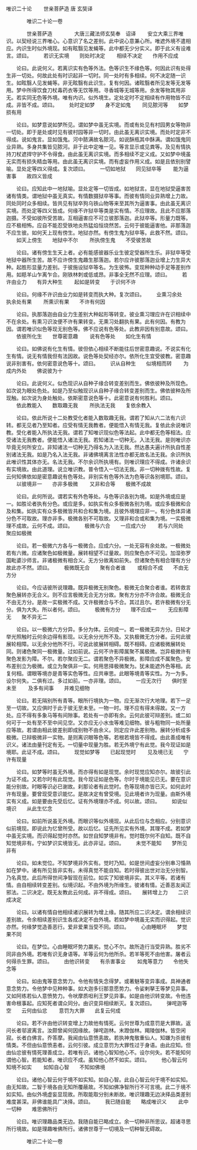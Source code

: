   唯识二十论
　　世亲菩萨造  唐 玄奘译




　　　　唯识二十论一卷

　　　　世亲菩萨造
　　　　大唐三藏法师玄奘奉　诏译
　　安立大乘三界唯识。以契经说三界唯心。心意识了名之差别。此中说心意兼心所。唯遮外境不遣相应。内识生时似外境现。如有眩翳见发蝇等。此中都无少分实义。即于此义有设难言。颂曰。
　　若识无实境　　则处时决定
　　相续不决定　　作用不应成

　　论曰。此说何义。若离识实有色等外法。色等识生不缘色等。何因此识有处得生非一切处。何故此处有时识起非一切时。同一处时有多相续。何不决定随一识生。如眩翳人见发蝇等。非无眩翳有此识生。复有何因。诸眩翳者所见发等无发等用。梦中所得饮食刀杖毒药衣等无饮等用。寻香城等无城等用。余发等物其用非无。若实同无色等外境。唯有内识。似外境生。定处定时不定相续有作用物皆不应成。非皆不成。颂曰。
　　处时定如梦　　身不定如鬼
　　同见脓河等　　如梦损有用

　　论曰。如梦意说如梦所见。谓如梦中虽无实境。而或有处见有村园男女等物非一切处。即于是处或时见有彼村园等非一切时。由此虽无离识实境。而处时定非不得成。说如鬼言。显如饿鬼。河中脓满故名脓河。如说酥瓶其中酥满。谓如饿鬼同业异熟。多身共集皆见脓河。非于此中定唯一见。等言显示或见粪等。及见有情执持刀杖遮捍守护不令得食。由此虽无离识实境。而多相续不定义成。又如梦中境虽无实而有损失精血等用。由此虽无离识实境。而有虚妄作用义成。如是且依别别譬喻。显处定等四义得成。复次颂曰。
　　一切如地狱　　同见狱卒等
　　能为逼害事　　故四义皆成

　　论曰。应知此中一地狱喻。显处定等一切皆成。如地狱言。显在地狱受逼害苦诸有情类。谓地狱中虽无真实。有情数摄狱卒等事。而彼有情同业异熟增上力故。同处同时众多相续。皆共见有狱卒狗乌铁山物等来至其所为逼害事。由此虽无离识实境。而处定等四义皆成。何缘不许狱卒等类是实有情。不应理故。且此不应那落迦摄。不受如彼所受苦故。互相逼害应不可立彼那落迦。此狱卒等。形量力既等。应不极相怖。应自不能忍受铁地炎热猛焰恒烧然苦。云何于彼能逼害他。非那落迦不应生彼。如何天上现有傍生。地狱亦然。有傍生鬼为狱卒等。此救不然。颂曰。
　　如天上傍生　　地狱中不尔
　　所执傍生鬼　　不受彼苦故

　　论曰。诸有傍生生天上者。必有能感彼器乐业生彼定受器所生乐。非狱卒等受地狱中器所生苦。故不应许傍生鬼趣生那落迦。若尔应许彼那落迦业增上力生异大种。起胜形显量力差别。于彼施设狱卒等名。为生彼怖。变现种种动手足等差别作用。如羝羊山乍离乍合。刚铁林刺或低或昂。非事全无然不应理。颂曰。
　　若许由业力　　有异大种生
　　起如是转变　　于识何不许

　　论曰。何缘不许识由业力如是转变而执大种。复次颂曰。
　　业熏习余处　　执余处有果
　　所熏识有果　　不许有何因

　　论曰。执那落迦由自业力生差别大种起形等转变。彼业熏习理应许在识相续中不在余处。有熏习识汝便不许有果转变。无熏习处翻执有果。此有何因。有教为因。谓若唯识似色等现无别色等。佛不应说有色等处。此教非因有别意故。颂曰。
　　依彼所化生　　世尊密意趣
　　说有色等处　　如化生有情

　　论曰。如佛说有化生有情。彼但依心相续不断能往后世密意趣说。不说实有化生有情。说无有情我但有法因故。说色等处契经亦尔。依所化生宜受彼教。密意趣说非别害有。依何密意说色等十。颂曰。
　　识从自种生　　似境相而转
　　为成内外处　　佛说彼为十

　　论曰。此说何义。似色现识从自种子缘合转变差别而生。佛依彼种及所现色。如次说为眼处色处。如是乃至似触现识从自种子缘合转变差别而生。佛依彼种及所现触。如次说为身处触处。依斯密意说色等十。此密意说有何胜利。颂曰。
　　依此教能入　　数取趣无我
　　所执法无我　　复依余教入

　　论曰。依此所说十二处教受化者能入数取趣无我。谓若了知从六二法有六识转。都无见者乃至知者。应受有情无我教者。便能悟入有情无我。复依此余说唯识教。受化者能入所执法无我。谓若了知唯识现似色等法起。此中都无色等相法。应受诸法无我教者。便能悟入诸法无我。若知诸法一切种无。入法无我。是则唯识亦毕竟无何所安立。非知诸法一切种无乃得名为入法无我。然达愚夫遍计所执自性差别诸法无我。如是乃名入法无我。非诸佛境离言法性亦都无故名法无我。余识所执此唯识性其体亦无。名法无我。不尔余识所执境有。则唯识理应不得成。许诸余识有实境故。由此道理。说立唯识教。普令悟入一切法无我。非一切种拨有性故。复云何知佛依如是密意趣说有色等处。非别实有色等外法为色等识各别境耶。颂曰。
　　以彼境非一　　亦非多极微
　　又非和合等　　极微不成故

　　论曰。此何所说。谓若实有外色等处。与色等识各别为境。如是外境或应是一。如胜论者执有分色。或应是多。如执实有众多极微各别为境。或应多极微和合及和集。如执实有众多极微皆共和合和集为境。且彼外境理应非一。有分色体异诸分色不可取故。理亦非多。极微各别不可取故。又理非和合或和集为境。一实极微理不成故。云何不成。颂曰。
　　极微与六合　　一应成六分
　　若与六同处　　聚应如极微

　　论曰。若一极微六方各与一极微合。应成六分。一处无容有余处故。一极微处若有六微。应诸聚色如极微量。展转相望不过量故。则应聚色亦不可见。加湿弥罗国毗婆沙师言。非诸极微有相合义。无方分故离如前失。但诸聚色有相合理有方分故此亦不然。颂曰。
　　极微既无合　　聚有合者谁
　　或相合不成　　不由无方分

　　论曰。今应诘彼所说理趣。既异极微无别聚色。极微无合聚合者谁。若转救言聚色展转亦无合义。则不应言极微无合无方分故。聚有方分亦不许合故。极微无合不由无方分。是故一实极微不成。又许极微合与不合。其过且尔。若许极微有分无分。俱为大失。所以者何。颂曰。
　　极微有方分　　理不应成一
　　无应影障无　　聚不异无二

　　论曰。以一极微六方分异。多分为体。云何成一。若一极微无异方分。日轮才举光照触时云何余边得有影现。以无余分光所不及。又执极微无方分者。云何此彼展轮相障。以无余分他所不行。可说此彼展转相碍。既不相碍。应诸极微展转处同。则诸色聚同一极微量。过如前说。云何不许影障属聚不属极微。岂异极微许有聚色发影为障。不尔。若尔聚应无二。谓若聚色不异极微。影障应成不属聚色。安布差别立为极微。或立为聚俱非一实。何用思择极微聚为。犹未能遮外色等相。此复何相。谓眼等境亦是青等实色等性。应共审思。此眼等境青等实性。为一为多。设尔何失。二俱有过。多过如前。一亦非理。颂曰。
　　一应无次行　　俱时至未至
　　及多有间事　　并难见细物

　　论曰。若无隔别所有青等。眼所行境执为一物。应无渐次行大地理。若下一足至一切故。又应俱时于此于彼无至未至。一物一时。理不应有得未得故。又一方处。应不得有多象马等有间隙事。若处有一亦即有余。云何此彼可辩差别。或二如何可于一处有至不至中间见空。又亦应无小水虫等难见细物。彼与粗物同一处所量应等故。若谓由相此彼差别即成别物不由余义。则定应许此差别物。展转分析成多极微。已辩极微非一实物。是则离识眼等色等。若根若境皆不得成。由此善成唯有识义。诸法由量刊定有无。一切量中现量为胜。若无外境宁有此觉。我今现证如是境耶。此证不成。颂曰。
　　现觉如梦等　　已起现觉时
　　见及境已无　　宁许有现量

　　论曰。如梦等时虽无外境。而亦得有如是现觉。余时现觉应知亦尔。故彼引此为证不成。又若尔时有此现觉。我今现证如是色等。尔时于境能见已无。要在意识能分别故。时眼等识必已谢故。刹那论者有此觉时。色等现境亦皆已灭。如何此时许有现量。要曾现受意识能忆。是故决定有曾受境。见此境者许为现量。由斯外境实有义成。如是要由先受后忆。证有外境理亦不成。何以故。颂曰。
　　如说似境识　　从此生忆念

　　论曰。如前所说虽无外境。而眼识等似外境现。从此后位与念相应。分别意识似前境现。即说此为忆曾所受。故以后忆。证先所见实有外境。其理不成。若如梦中虽无实境。而识得起觉时亦然。如世自知梦境非有。觉时既尔何不自知。既不自知觉境非有。宁如梦识实境皆无。此亦非证。颂曰。
　　未觉不能知　　梦所见非有

　　论曰。如未觉位。不知梦境非外实有。觉时乃知。如是世间虚妄分别串习惛熟如在梦中。诸有所见皆非实有。未得真觉不能自知。若时得彼出世对治无分别智。乃名真觉。此后所得世间净智现在前位。如实了知彼境非实。其义平等。若诸有情。由自相续转变差别。似境识起。不由外境为所缘生。彼诸有情。近善恶友闻正邪法。二识决定。既无友教此云何成。非不得成。颂曰。　　展转增上力　　二识成决定

　　论曰。以诸有情自他相续诸识展转为增上缘。随其所应二识决定。谓余相续识差别故。令余相续差别识生各成决定不由外境。若如梦中境虽无实而识得起。觉识亦然。何缘梦觉造善恶行。爱非爱果当受不同。颂曰。
　　心由睡眠坏　　梦觉果不同

　　论曰。在梦位。心由睡眠坏势力羸劣。觉心不尔。故所造行当受异熟。胜劣不同非由外境。若唯有识无身语等。羊等云何为他所杀。若羊等死不由他害。屠者云何得杀生罪。颂曰。
　　由他识转变　　有杀害事业
　　如鬼等意力　　令他失念等

　　论曰。如由鬼等意念势力。令他有情失念得梦。或著魅等变异事成。具神通者意念势力。令他梦中见种种事。如大迦多衍那意愿势力。令娑剌拏王等梦见异事。又如阿练若仙人意愤势力。令吠摩质呾利王梦见异事。如是由他识转变故。令他违害命根事起。应知死者谓众同分。由识变异相续断灭。复次颂曰。
　　弹咤迦等空　　云何由仙忿
　　意罚为大罪　　此复云何成

　　论曰。若不许由他识转变增上力故他有情死。云何世尊为成意罚是大罪故。返问长者邬波离言。汝颇曾闻何因缘故。弹咤迦林。末蹬伽林。羯陵伽林。皆空闲寂。长者白佛言。乔答摩。我闻由仙意愤恚故。若执神鬼敬重仙人。知嫌为杀彼有情类。不但由仙意愤恚者。云何引彼。成立意罚为大罪性过于身语。由此应知。但由仙忿彼有情死理善成立。若唯有识。诸他心智知他心不。设尔何失。若不能知何谓他心智。若能知者。唯识应不成。虽知他心然不如实。颂曰。
　　他心智云何　　知境不如实
　　如知自心智　　不知如佛境

　　论曰。诸他心智云何于境不如实知。如自心智。此自心智云何于境不如实知。由无知故。二智于境各由无知所覆蔽故。不知如佛净智所行不可言境。此二于境不如实知。由似外境虚妄显现故。所取能取分别未断故。唯识理趣无边决择品类差别难度甚深。非佛谁能具广决择。颂曰。
　　我已随自能　　略成唯识义
　　此中一切种　　难思佛所行

　　论曰。唯识理趣品类无边。我随自能已略成立。余一切种非所思议。超诸寻思所行境故。如是理趣唯佛所行。诸佛世尊于一切境及一切种智无碍故。

　　　　唯识二十论一卷


